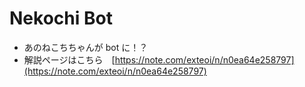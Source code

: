 # Nekochi Bot

- あのねこちちゃんが bot に！？
- 解説ページはこちら　[https://note.com/exteoi/n/n0ea64e258797](https://note.com/exteoi/n/n0ea64e258797)
